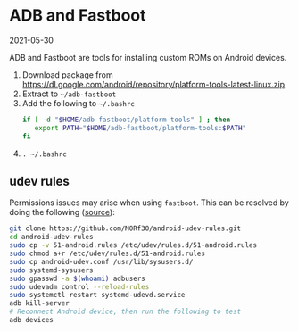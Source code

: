 # ADB and Fastboot

2021-05-30

ADB and Fastboot are tools for installing custom ROMs on Android devices.

1. Download package from https://dl.google.com/android/repository/platform-tools-latest-linux.zip
2. Extract to `~/adb-fastboot`
3. Add the following to `~/.bashrc`
   ```bash
   if [ -d "$HOME/adb-fastboot/platform-tools" ] ; then
      export PATH="$HOME/adb-fastboot/platform-tools:$PATH"
   fi
   ```
4. `. ~/.bashrc`

## udev rules

Permissions issues may arise when using `fastboot`. This can be resolved by doing the following ([source](https://github.com/M0Rf30/android-udev-rules#installation)):

```bash
git clone https://github.com/M0Rf30/android-udev-rules.git
cd android-udev-rules
sudo cp -v 51-android.rules /etc/udev/rules.d/51-android.rules
sudo chmod a+r /etc/udev/rules.d/51-android.rules
sudo cp android-udev.conf /usr/lib/sysusers.d/
sudo systemd-sysusers
sudo gpasswd -a $(whoami) adbusers
sudo udevadm control --reload-rules
sudo systemctl restart systemd-udevd.service
adb kill-server
# Reconnect Android device, then run the following to test
adb devices
```
